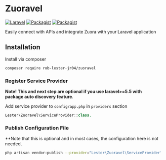 # Zuoravel

[![Laravel](https://img.shields.io/badge/Laravel-5.5^-orange.svg)](http://laravel.com)
[![Packagist](https://img.shields.io/packagist/dm/rob-lester-jr04/zuoravel.svg)](https://packagist.org/packages/rob-lester-jr04/zuoravel)
[![Packagist](https://img.shields.io/packagist/l/rob-lester-jr04/zuoravel.svg)](https://packagist.org/packages/rob-lester-jr04/zuoravel)

Easily connect with APIs and integrate Zuora with your Laravel application

## Installation

Install via composer

```bash
composer require rob-lester-jr04/zuoravel
```

### Register Service Provider

**Note! This and next step are optional if you use laravel>=5.5 with package
auto discovery feature.**

Add service provider to `config/app.php` in `providers` section

```php
Lester\Zuoravel\ServiceProvider::class,
```

### Publish Configuration File

**Note that this is optional and in most cases, the configuration here is not needed.

```bash
php artisan vendor:publish --provider="Lester\Zuoravel\ServiceProvider" --tag="config"
```
